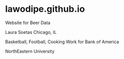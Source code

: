 # lawodipe.github.io
Website for Beer Data

Laura Soetas
Chicago, IL

Basketball, Football, Cooking 
Work for Bank of America

NorthEastern University

